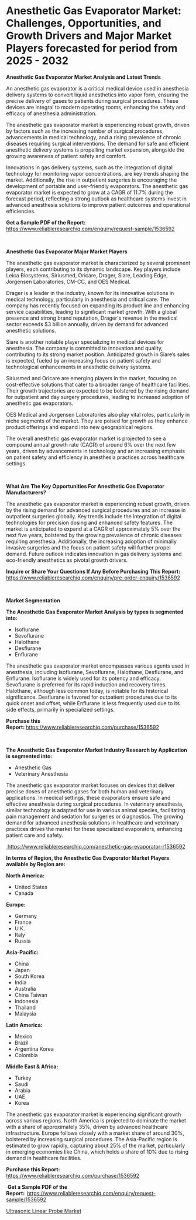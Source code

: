 <p><h1>Anesthetic Gas Evaporator Market: Challenges, Opportunities, and Growth Drivers and Major Market Players forecasted for period from 2025 - 2032</h1></p><p><strong>Anesthetic Gas Evaporator Market Analysis and Latest Trends</strong></p>
<p><p>An anesthetic gas evaporator is a critical medical device used in anesthesia delivery systems to convert liquid anesthetics into vapor form, ensuring the precise delivery of gases to patients during surgical procedures. These devices are integral to modern operating rooms, enhancing the safety and efficacy of anesthesia administration.</p><p>The anesthetic gas evaporator market is experiencing robust growth, driven by factors such as the increasing number of surgical procedures, advancements in medical technology, and a rising prevalence of chronic diseases requiring surgical interventions. The demand for safe and efficient anesthetic delivery systems is propelling market expansion, alongside the growing awareness of patient safety and comfort.</p><p>Innovations in gas delivery systems, such as the integration of digital technology for monitoring vapor concentrations, are key trends shaping the market. Additionally, the rise in outpatient surgeries is encouraging the development of portable and user-friendly evaporators. The anesthetic gas evaporator market is expected to grow at a CAGR of 11.7% during the forecast period, reflecting a strong outlook as healthcare systems invest in advanced anesthesia solutions to improve patient outcomes and operational efficiencies.</p></p>
<p><strong>Get a Sample PDF of the Report:&nbsp;</strong> <a href="https://www.reliableresearchiq.com/enquiry/request-sample/1536592?utm_campaign=3265&utm_medium=2&utm_source=Github&utm_content=ia&utm_term=04032025&utm_id=anesthetic-gas-evaporator">https://www.reliableresearchiq.com/enquiry/request-sample/1536592</a></p>
<p>&nbsp;</p>
<p><strong>Anesthetic Gas Evaporator Major Market Players</strong></p>
<p><p>The anesthetic gas evaporator market is characterized by several prominent players, each contributing to its dynamic landscape. Key players include Leica Biosystems, Siriusmed, Oricare, Drager, Siare, Leading Edge, Jorgensen Laboratories, CM-CC, and OES Medical.</p><p>Drager is a leader in the industry, known for its innovative solutions in medical technology, particularly in anesthesia and critical care. The company has recently focused on expanding its product line and enhancing service capabilities, leading to significant market growth. With a global presence and strong brand reputation, Drager's revenue in the medical sector exceeds $3 billion annually, driven by demand for advanced anesthetic solutions.</p><p>Siare is another notable player specializing in medical devices for anesthesia. The company is committed to innovation and quality, contributing to its strong market position. Anticipated growth in Siare’s sales is expected, fueled by an increasing focus on patient safety and technological enhancements in anesthetic delivery systems.</p><p>Siriusmed and Oricare are emerging players in the market, focusing on cost-effective solutions that cater to a broader range of healthcare facilities. Their growth trajectories are expected to be bolstered by the rising demand for outpatient and day surgery procedures, leading to increased adoption of anesthetic gas evaporators.</p><p>OES Medical and Jorgensen Laboratories also play vital roles, particularly in niche segments of the market. They are poised for growth as they enhance product offerings and expand into new geographical regions.</p><p>The overall anesthetic gas evaporator market is projected to see a compound annual growth rate (CAGR) of around 6% over the next few years, driven by advancements in technology and an increasing emphasis on patient safety and efficiency in anesthesia practices across healthcare settings.</p></p>
<p>&nbsp;</p>
<p><strong>What Are The Key Opportunities For Anesthetic Gas Evaporator Manufacturers?</strong></p>
<p><p>The anesthetic gas evaporator market is experiencing robust growth, driven by the rising demand for advanced surgical procedures and an increase in outpatient surgeries globally. Key trends include the integration of digital technologies for precision dosing and enhanced safety features. The market is anticipated to expand at a CAGR of approximately 5% over the next five years, bolstered by the growing prevalence of chronic diseases requiring anesthesia. Additionally, the increasing adoption of minimally invasive surgeries and the focus on patient safety will further propel demand. Future outlook indicates innovation in gas delivery systems and eco-friendly anesthetics as pivotal growth drivers.</p></p>
<p><strong>Inquire or Share Your Questions If Any Before Purchasing This Report:</strong> <a href="https://www.reliableresearchiq.com/enquiry/pre-order-enquiry/1536592?utm_campaign=3265&utm_medium=2&utm_source=Github&utm_content=ia&utm_term=04032025&utm_id=anesthetic-gas-evaporator">https://www.reliableresearchiq.com/enquiry/pre-order-enquiry/1536592</a></p>
<p>&nbsp;</p>
<p><strong>Market Segmentation</strong></p>
<p><strong>The Anesthetic Gas Evaporator Market Analysis by types is segmented into:</strong></p>
<p><ul><li>Isoflurane</li><li>Sevoflurane</li><li>Halothane</li><li>Desflurane</li><li>Enflurane</li></ul></p>
<p><p>The anesthetic gas evaporator market encompasses various agents used in anesthesia, including Isoflurane, Sevoflurane, Halothane, Desflurane, and Enflurane. Isoflurane is widely used for its potency and efficacy. Sevoflurane is preferred for its rapid induction and recovery times. Halothane, although less common today, is notable for its historical significance. Desflurane is favored for outpatient procedures due to its quick onset and offset, while Enflurane is less frequently used due to its side effects, primarily in specialized settings.</p></p>
<p><strong>Purchase this Report:&nbsp;</strong><a href="https://www.reliableresearchiq.com/purchase/1536592?utm_campaign=3265&utm_medium=2&utm_source=Github&utm_content=ia&utm_term=04032025&utm_id=anesthetic-gas-evaporator">https://www.reliableresearchiq.com/purchase/1536592</a></p>
<p>&nbsp;</p>
<p><strong>The Anesthetic Gas Evaporator Market Industry Research by Application is segmented into:</strong></p>
<p><ul><li>Anesthetic Gas</li><li>Veterinary Anesthesia</li></ul></p>
<p><p>The anesthetic gas evaporator market focuses on devices that deliver precise doses of anesthetic gases for both human and veterinary applications. In medical settings, these evaporators ensure safe and effective anesthesia during surgical procedures. In veterinary anesthesia, similar technology is adapted for use in various animal species, facilitating pain management and sedation for surgeries or diagnostics. The growing demand for advanced anesthesia solutions in healthcare and veterinary practices drives the market for these specialized evaporators, enhancing patient care and safety.</p></p>
<p><a href="https://www.reliableresearchiq.com/anesthetic-gas-evaporator-r1536592?utm_campaign=3265&utm_medium=2&utm_source=Github&utm_content=ia&utm_term=04032025&utm_id=anesthetic-gas-evaporator">&nbsp;https://www.reliableresearchiq.com/anesthetic-gas-evaporator-r1536592</a></p>
<p><strong>In terms of Region, the Anesthetic Gas Evaporator Market Players available by Region are:</strong></p>
<p>
    <p> <strong> North America: </strong>
        <ul>
            <li>United States</li>
            <li>Canada</li>
        </ul>
        </p> 
    <p> <strong> Europe: </strong>
        <ul>
            <li>Germany</li>
            <li>France</li>
            <li>U.K.</li>
            <li>Italy</li>
            <li>Russia</li>
        </ul>
        </p> 
    <p> <strong> Asia-Pacific: </strong>
        <ul>
            <li>China</li>
            <li>Japan</li>
            <li>South Korea</li>
            <li>India</li>
            <li>Australia</li>
            <li>China Taiwan</li>
            <li>Indonesia</li>
            <li>Thailand</li>
            <li>Malaysia</li>
        </ul>
        </p> 
    <p> <strong> Latin America: </strong>
        <ul>
            <li>Mexico</li>
            <li>Brazil</li>
            <li>Argentina Korea</li>
            <li>Colombia</li>
        </ul>
        </p> 
    <p> <strong> Middle East & Africa: </strong>
        <ul>
            <li>Turkey</li>
            <li>Saudi</li>
            <li>Arabia</li>
            <li>UAE</li>
            <li>Korea</li>
        </ul>
    </p>
    </p>
<p><p>The anesthetic gas evaporator market is experiencing significant growth across various regions. North America is projected to dominate the market with a share of approximately 35%, driven by advanced healthcare infrastructure. Europe follows closely with a market share of around 30%, bolstered by increasing surgical procedures. The Asia-Pacific region is estimated to grow rapidly, capturing about 25% of the market, particularly in emerging economies like China, which holds a share of 10% due to rising demand in healthcare facilities.</p></p>
<p><strong>Purchase this Report: </strong><a href="https://www.reliableresearchiq.com/purchase/1536592?utm_campaign=3265&utm_medium=2&utm_source=Github&utm_content=ia&utm_term=04032025&utm_id=anesthetic-gas-evaporator">https://www.reliableresearchiq.com/purchase/1536592</a></p>
<p>&nbsp;<strong>Get a Sample PDF of the Report:&nbsp;&nbsp;</strong><a href="https://www.reliableresearchiq.com/enquiry/request-sample/1536592?utm_campaign=3265&utm_medium=2&utm_source=Github&utm_content=ia&utm_term=04032025&utm_id=anesthetic-gas-evaporator">https://www.reliableresearchiq.com/enquiry/request-sample/1536592</a></p>
<p><strong></strong></p>
<p><p><a href="https://github.com/geyangvayora/Market-Research-Report-List-1/blob/main/ultrasonic-linear-probe-market.md?utm_campaign=3265&utm_medium=2&utm_source=Github&utm_content=ia&utm_term=04032025&utm_id=anesthetic-gas-evaporator">Ultrasonic Linear Probe Market</a></p></p>